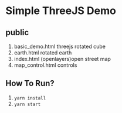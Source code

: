 # Simple ThreeJS Demo

## public  
1. basic_demo.html threejs rotated cube
2. earth.html  rotated earth
3. index.html  (openlayers)open street map 
4. map_control.html controls 

## How To Run?

1. `yarn install`
2. `yarn start`